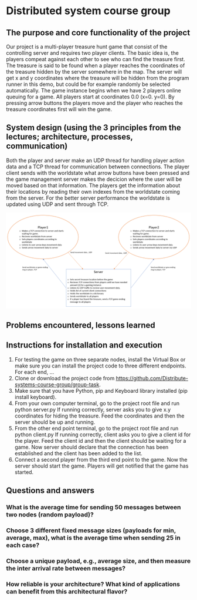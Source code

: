 # Distributed system course group 

## The purpose and core functionality of the project

Our project is a multi-player treasure hunt game that consist of the controlling server and requires two player clients. The basic idea is, the players compeat against each other to see who can find the treasure first. The treasure is said to be found when a player reaches the coordinates of the treasure hidden by the server somewhere in the map. The server will get x and y coordinates where the treasure will be hidden from the program runner in this demo, but could be for example randomly be selected automatically. The game instance begins when we have 2 players online queuing for a game. All players start at coordinates 0.0 (x=0. y=0). By pressing arrow buttons the players move and the player who reaches the treasure coordinates first will win the game. 

## System design (using the 3 principles from the lectures; architecture, processes, communication)

Both the player and server make an UDP thread for handling player action data and a TCP thread for communication between connections. The player client sends with the worldstate what arrow buttons have been pressed and the game management server makes the decicion where the user will be moved based on that information. The players get the information about their locations by reading their own indexes from the worldstate coming from the server. For the better server performance the worldstate is updated using UDP and sent through TCP.

![alt test](/system%20discription.PNG)

## Problems encountered, lessons learned



## Instructions for installation and execution

1. For testing the game on three separate nodes, install the Virtual Box or make sure you can install the project code to three different endpoints. For each end, ...
2. Clone or download the project code from https://github.com/Distribute-systems-course-group/group-task.
3. Make sure that you have Python, pip and Keyboard library installed (pip install keyboard). 
4. From your own computer terminal, go to the project root file and run python server.py If running correctly, server asks you to give x.y coordinates for hiding the treasure. Feed the coordinates and then the server should be up and running.
5. From the other end point terminal, go to the project root file and run python client.py If running correctly, client asks you to give a client id for the player. Feed the client id and then the client should be waiting for a game. Now server should declare that the connection has been established and the client has been added to the list.
6. Connect a second player from the third end point to the game. Now the server should start the game. Players will get notified that the game has started.

## Questions and answers

### What is the average time for sending 50 messages between two nodes (random payload)?

### Choose 3 different fixed message sizes (payloads for min, average, max), what is the average time when sending 25 in each case?

### Choose a unique payload, e.g., average size, and then measure the inter arrival rate between messages?

### How reliable is your architecture? What kind of applications can benefit from this architectural flavor?

